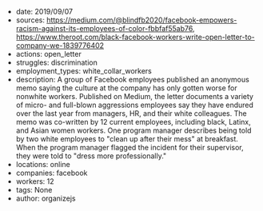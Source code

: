 - date: 2019/09/07
- sources: https://medium.com/@blindfb2020/facebook-empowers-racism-against-its-employees-of-color-fbbfaf55ab76, https://www.theroot.com/black-facebook-workers-write-open-letter-to-company-we-1839776402
- actions: open_letter
- struggles: discrimination
- employment_types: white_collar_workers
- description: A group of Facebook employees published an anonymous memo saying the culture at the company has only gotten worse for nonwhite workers. Published on Medium, the letter documents a variety of micro- and full-blown aggressions employees say they have endured over the last year from managers, HR, and their white colleagues. The memo was co-written by 12 current employees, including black, Latinx, and Asian women workers. One program manager describes being told by two white employees to "clean up after their mess" at breakfast. When the program manager flagged the incident for their supervisor, they were told to "dress more professionally."
- locations: online
- companies: facebook
- workers: 12
- tags: None
- author: organizejs
